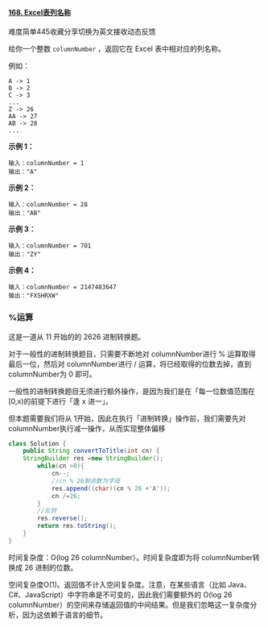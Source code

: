 #### [168. Excel表列名称](https://leetcode-cn.com/problems/excel-sheet-column-title/)

难度简单445收藏分享切换为英文接收动态反馈

给你一个整数 `columnNumber` ，返回它在 Excel 表中相对应的列名称。

例如：

```
A -> 1
B -> 2
C -> 3
...
Z -> 26
AA -> 27
AB -> 28 
...
```

 

**示例 1：**

```
输入：columnNumber = 1
输出："A"
```

**示例 2：**

```
输入：columnNumber = 28
输出："AB"
```

**示例 3：**

```
输入：columnNumber = 701
输出："ZY"
```

**示例 4：**

```
输入：columnNumber = 2147483647
输出："FXSHRXW"
```

 

### %运算

这是一道从 11 开始的的 2626 进制转换题。

对于一般性的进制转换题目，只需要不断地对 columnNumber进行 % 运算取得最后一位，然后对 columnNumber进行 / 运算，将已经取得的位数去掉，直到 columnNumber为 0 即可。

一般性的进制转换题目无须进行额外操作，是因为我们是在「每一位数值范围在 [0,x)的前提下进行「逢 x 进一」。

但本题需要我们将从 1开始，因此在执行「进制转换」操作前，我们需要先对 columnNumber执行减一操作，从而实现整体偏移



```java
class Solution {
    public String convertToTitle(int cn) {
    StringBuilder res =new StringBuilder();
        while(cn >0){
            cn--;
            //cn % 26剩余数为字母
            res.append((char)(cn % 26 +'A'));
            cn /=26;
        }
        //反转
        res.reverse();
        return res.toString();
    }
}
```

时间复杂度：O(log 26 columnNumber）。时间复杂度即为将 columnNumber转换成 26 进制的位数。

空间复杂度O(1)。返回值不计入空间复杂度。注意，在某些语言（比如 Java、C#、JavaScript）中字符串是不可变的，因此我们需要额外的 O(log 26 columnNumber）的空间来存储返回值的中间结果。但是我们忽略这一复杂度分析，因为这依赖于语言的细节。

